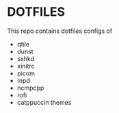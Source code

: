 # DOTFILES

This repo contains dotfiles configs of

- qtile
- dunst
- sxhkd
- xinitrc
- picom
- mpd
- ncmpcpp
- rofi 
- catppuccin themes
